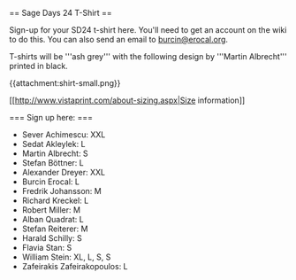 == Sage Days 24 T-Shirt ==

Sign-up for your SD24 t-shirt here. You'll need to get an account on the wiki to do this. You can also send an email to burcin@erocal.org.

T-shirts will be '''ash grey''' with the following design by '''Martin Albrecht''' printed in black. 

{{attachment:shirt-small.png}}

[[http://www.vistaprint.com/about-sizing.aspx|Size information]]

=== Sign up here: ===

 * Sever Achimescu: XXL
 * Sedat Akleylek: L
 * Martin Albrecht: S
 * Stefan Böttner: L
 * Alexander Dreyer: XXL
 * Burcin Erocal: L
 * Fredrik Johansson: M
 * Richard Kreckel: L
 * Robert Miller: M
 * Alban Quadrat: L
 * Stefan Reiterer: M
 * Harald Schilly: S
 * Flavia Stan: S
 * William Stein: XL, L, S, S
 * Zafeirakis Zafeirakopoulos: L
